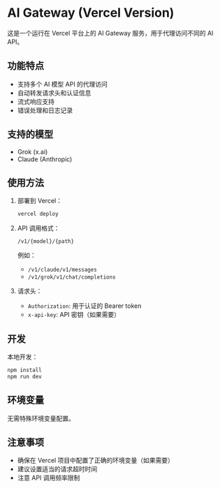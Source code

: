 # AI Gateway (Vercel Version)

这是一个运行在 Vercel 平台上的 AI Gateway 服务，用于代理访问不同的 AI API。

## 功能特点

- 支持多个 AI 模型 API 的代理访问
- 自动转发请求头和认证信息
- 流式响应支持
- 错误处理和日志记录

## 支持的模型

- Grok (x.ai)
- Claude (Anthropic)

## 使用方法

1. 部署到 Vercel：
   ```bash
   vercel deploy
   ```

2. API 调用格式：
   ```
   /v1/{model}/{path}
   ```

   例如：
   - `/v1/claude/v1/messages`
   - `/v1/grok/v1/chat/completions`

3. 请求头：
   - `Authorization`: 用于认证的 Bearer token
   - `x-api-key`: API 密钥（如果需要）

## 开发

本地开发：
```bash
npm install
npm run dev
```

## 环境变量

无需特殊环境变量配置。

## 注意事项

- 确保在 Vercel 项目中配置了正确的环境变量（如果需要）
- 建议设置适当的请求超时时间
- 注意 API 调用频率限制 